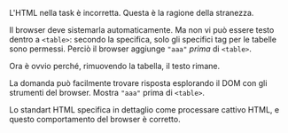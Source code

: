 L'HTML nella task è incorretta. Questa è la ragione della stranezza.

Il browser deve sistemarla automaticamente. Ma non vi può essere testo dentro a `<table>`: secondo la specifica, solo gli specifici tag per le tabelle sono permessi. Perciò il browser aggiunge `"aaa"` *prima* di `<table>`.

Ora è ovvio perché, rimuovendo la tabella, il testo rimane.

La domanda può facilmente trovare risposta esplorando il DOM con gli strumenti del browser. Mostra `"aaa"` prima di `<table>`.

Lo standart HTML specifica in dettaglio come processare cattivo HTML, e questo comportamento del browser è corretto. 
